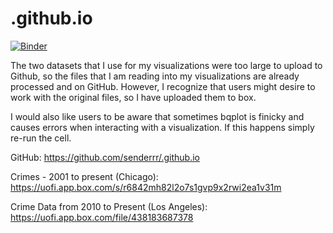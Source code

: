 # .github.io

[![Binder](https://mybinder.org/badge_logo.svg)](https://mybinder.org/v2/gh/senderrr/.github.io/master)

The two datasets that I use for my visualizations were too large to upload to Github, so the files that I am reading into my visualizations are already processed and on GitHub. However, I recognize that users might desire to work with the original files, so I have uploaded them to box.

I would also like users to be aware that sometimes bqplot is finicky and causes errors when interacting with a visualization. If this happens simply re-run the cell. 

GitHub: https://github.com/senderrr/.github.io

Crimes - 2001 to present (Chicago): https://uofi.app.box.com/s/r6842mh82l2o7s1gvp9x2rwi2ea1v31m

Crime Data from 2010 to Present (Los Angeles):
https://uofi.app.box.com/file/438183687378
